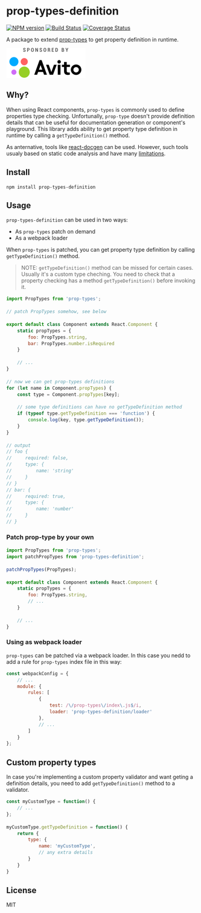 # prop-types-definition

[![NPM version](https://img.shields.io/npm/v/prop-types-definition.svg)](https://www.npmjs.com/package/prop-types-definition)
[![Build Status](https://travis-ci.org/avito-tech/prop-types-definition.svg?branch=master)](https://travis-ci.org/avito-tech/prop-types-definition)
[![Coverage Status](https://coveralls.io/repos/github/avito-tech/prop-types-definition/badge.svg?branch=master)](https://coveralls.io/github/avito-tech/prop-types-definition?branch=master)

A package to extend [prop-types](https://www.npmjs.com/package/prop-types) to get property definition in runtime.

[![Sponsored by Avito](./avito.svg)](https://www.avito.ru/)

## Why?

When using React components, `prop-types` is commonly used to define properties type checking. Unfortunally, `prop-type` doesn't provide definition details that can be useful for documentation generation or component's playground. This library adds ability to get property type definition in runtime by calling a `getTypeDefinition()` method.

As anternative, tools like [react-docgen](https://github.com/reactjs/react-docgen) can be used. However, such tools usualy based on static code analysis and have many [limitations](https://github.com/reactjs/react-docgen#guidelines-for-default-resolvers-and-handlers).

## Install

```
npm install prop-types-definition
```

## Usage

`prop-types-definition` can be used in two ways:

- As `prop-types` patch on demand
- As a webpack loader

When `prop-types` is patched, you can get property type definition by calling `getTypeDefinition()` method.

> NOTE: `getTypeDefinition()` method can be missed for certain cases. Usually it's a custom type cheching. You need to check that a property checking has a method `getTypeDefinition()` before invoking it.

```js
import PropTypes from 'prop-types';

// patch PropTypes somehow, see below

export default class Component extends React.Component {
    static propTypes = {
        foo: PropTypes.string,
        bar: PropTypes.number.isRequired
    }

    // ...
}

// now we can get prop-types definitions
for (let name in Component.propTypes) {
    const type = Component.propTypes[key];

    // some type definitions can have no getTypeDefinition method
    if (typeof type.getTypeDefinition === 'function') {
        console.log(key, type.getTypeDefinition());
    }
}

// output
// foo {
//     required: false,
//     type: {
//         name: 'string'
//     }
// }
// bar: {
//     required: true,
//     type: {
//         name: 'number'
//     }
// }
```

### Patch prop-type by your own

```js
import PropTypes from 'prop-types';
import patchPropTypes from 'prop-types-definition';

patchPropTypes(PropTypes);

export default class Component extends React.Component {
    static propTypes = {
        foo: PropTypes.string,
        // ...
    }

    // ...
}
```

### Using as webpack loader

`prop-types` can be patched via a webpack loader. In this case you nedd to add a rule for `prop-types` index file in this way:

```js
const webpackConfig = {
    // ...
    module: {
        rules: [
            {
                test: /\/prop-types\/index\.js$/i,
                loader: 'prop-types-definition/loader'
            },
            // ...
        ]
    }
};
```

## Custom property types

In case you're implementing a custom property validator and want geting a definition details, you need to add `getTypeDefinition()` method to a validator.

```js
const myCustomType = function() {
    // ...
};

myCustomType.getTypeDefinition = function() {
    return {
        type: {
            name: 'myCustomType',
            // any extra details
        }
    }
}
```

## License

MIT
